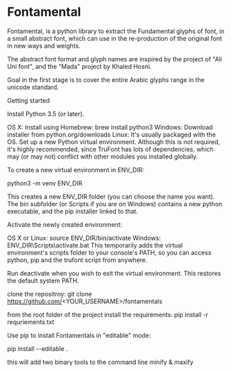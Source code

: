 # Fontamental

Fontamental, is a python library to extract the Fundamental glyphs of font, in a small abstract font, which can use in the re-production of the original font in new ways and weights.

The abstract font format and glyph names are inspired by the project of "Ali Uni font", and the "Mada" project by Khaled Hosni.

Goal in the first stage is to cover the entire Arabic glyphs range in the unicode standard.



Getting started

Install Python 3.5 (or later).

OS X: Install using Homebrew: brew install python3
Windows: Download installer from python.org/downloads
Linux: It's usually packaged with the OS.
Set up a new Python virtual environment. Although this is not required, it's highly recommended, since TruFont has lots of dependencies, which may (or may not) conflict with other modules you installed globally.

To create a new virtual environment in ENV_DIR:

python3 -m venv ENV_DIR

This creates a new ENV_DIR folder (you can choose the name you want). The bin subfolder (or Scripts if you are on Windows) contains a new python executable, and the pip installer linked to that.

Activate the newly created environment:

OS X or Linux: source ENV_DIR/bin/activate
Windows: ENV_DIR\Scripts\activate.bat
This temporarily adds the virtual environment's scripts folder to your console's PATH, so you can access python, pip and the trufont script from anywhere.

Run deactivate when you wish to exit the virtual environment. This restores the default system PATH.

clone the repositroy:
git clone https://github.com/<YOUR_USERNAME>/fontamentals

from the root folder of the project install the requirements:
pip install -r requriements.txt


Use pip to install Fontamentals in "editable" mode:

pip install --editable .

this will add two binary tools to the command line minify & maxify

